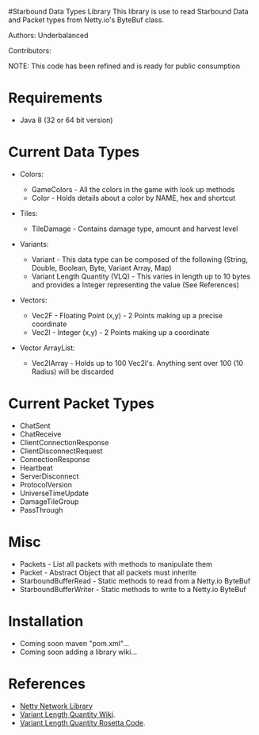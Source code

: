#Starbound Data Types Library
This library is use to read Starbound Data and Packet types from Netty.io's ByteBuf class.

Authors: Underbalanced

Contributors:

NOTE: This code has been refined and is ready for public consumption

Requirements
============
- Java 8 (32 or 64 bit version)

Current Data Types
========
- Colors:
	- GameColors - All the colors in the game with look up methods
	- Color - Holds details about a color by NAME, hex and shortcut

- Tiles:
	- TileDamage - Contains damage type, amount and harvest level

- Variants:
	- Variant - This data type can be composed of the following (String, Double, Boolean, Byte, Variant Array, Map)
    - Variant Length Quantity (VLQ) - This varies in length up to 10 bytes and provides a Integer representing the value (See References)

- Vectors:
	- Vec2F - Floating Point (x,y) - 2 Points making up a precise coordinate
	- Vec2I - Integer (x,y) - 2 Points making up a coordinate

- Vector ArrayList:
	- Vec2IArray - Holds up to 100 Vec2I's. Anything sent over 100 (10 Radius) will be discarded

Current Packet Types
========
- ChatSent
- ChatReceive
- ClientConnectionResponse
- ClientDisconnectRequest
- ConnectionResponse
- Heartbeat
- ServerDisconnect
- ProtocolVersion
- UniverseTimeUpdate
- DamageTileGroup
- PassThrough

Misc
========
- Packets - List all packets with methods to manipulate them
- Packet - Abstract Object that all packets must inherite
- StarboundBufferRead - Static methods to read from a Netty.io ByteBuf
- StarboundBufferWriter - Static methods to write to a Netty.io ByteBuf
	
Installation
============
- Coming soon maven "pom.xml"...
- Coming soon adding a library wiki...

References
============
- [Netty Network Library](Netty.io)
- [Variant Length Quantity Wiki](http://en.wikipedia.org/wiki/Variable-length_quantity).
- [Variant Length Quantity Rosetta Code](http://rosettacode.org/wiki/Variable-length_quantity).

